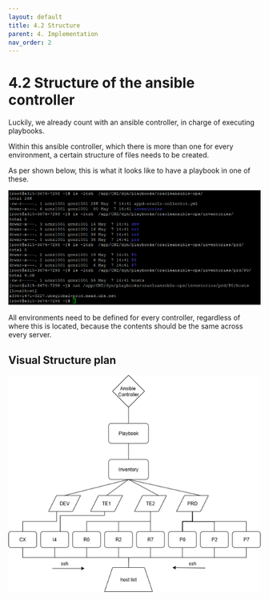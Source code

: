 ```yaml
---
layout: default
title: 4.2 Structure
parent: 4. Implementation
nav_order: 2
---
```


# 4.2 Structure of the ansible controller

Luckily, we already count with an ansible controller, in charge of executing playbooks.

Within this ansible controller, which there is more than one for every environment, a certain structure of files needs to be created.

As per shown below, this is what it looks like to have a playbook in one of these.

![Ansible_Controller_Structure](../../resources/images/System_Architecture.PNG)

All environments need to be defined for every controller, regardless of where this is located, because the contents should be the same across every server.

## Visual Structure plan


![diagram_ansible_controller](../../resources/images/diagram.drawio.png)